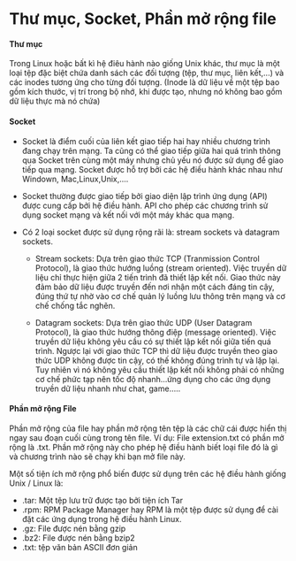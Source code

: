 # Thư mục, Socket, Phần mở rộng file
#### Thư mục 
Trong Linux hoặc bất kì hệ điêu hành nào giống Unix khác, thư mục là một loại tệp đặc biệt chứa danh sách các đối tượng (tệp, thư mục, liên kết,...) và các inodes tương ứng cho từng đối tượng. (Inode là dữ liệu về một tệp bao gồm kích thước, vị trí trong bộ nhớ, khi được tạo, nhưng nó không bao gồm dữ liệu thực mà nó chứa) 
#### Socket
* Socket là điểm cuối của liên kết giao tiếp hai hay nhiều chương trình đang chạy trên mạng. Ta cũng có thể giao tiếp giữa hai quá trình thông qua Socket trên cùng một máy nhưng chủ yếu nó được sử dụng để giao tiếp qua mạng. Socket được hỗ trợ bởi các hệ điều hành khác nhau như Windown, Mac,Linux,Unix,....
- Socket thường được giao tiếp bởi giao diện lập trình ứng dụng (API) được cung cấp bởi hệ điều hành. API cho phép các chương trình sử dụng socket mạng và kết nối với một máy khác qua mạng. 
* Có 2 loại socket được sử dụng rộng rãi là: stream sockets và datagram sockets.

  - Stream sockets: Dựa trên giao thức TCP (Tranmission Control Protocol), là giao thức hướng luồng (stream oriented). Việc truyền dữ liệu chỉ thực hiện giữa 2 tiến trình đã thiết lập kết nối. Giao thức này đảm bảo dữ liệu được truyền đến nơi nhận một cách đáng tin cậy, đúng thứ tự nhờ vào cơ chế quản lý luồng lưu thông trên mạng và cơ chế chống tắc nghẽn.

  - Datagram sockets: Dựa trên giao thức UDP (User Datagram Protocol), là giao thức hướng thông điệp (message oriented). Việc truyền dữ liệu không yêu cầu có sự thiết lập kết nối giữa tiến quá trình. Ngược lại với giao thức TCP thì dữ liệu được truyền theo giao thức UDP không được tin cậy, có thế không đúng trình tự và lặp lại. Tuy nhiên vì nó không yêu cầu thiết lập kết nối không phải có những cơ chế phức tạp 
  nên tốc độ nhanh…ứng dụng cho các ứng dụng truyền dữ liệu nhanh như chat, game….. 
#### Phần mở rộng File
Phần mở rộng của file hay phần mở rộng tên tệp là các chữ cái được hiển thị ngay sau đoạn cuối cùng trong tên file. Ví dụ: File extension.txt có phần mở rộng là .txt. Phần mở rộng này cho phép hệ điều hành biết loại file đó là gì và chương trình nào sẽ chạy khi bạn mở file này.

Một số tiện ích mở rộng phổ biến được sử dụng trên các hệ điều hành giống Unix / Linux là: 

* .tar: Một tệp lưu trữ được tạo bởi tiện ích Tar 
* .rpm: RPM Package Manager hay RPM là một tệp được sử dụng để cài đặt các ứng dụng trong hệ điều hành Linux.
* .gz: File được nén bằng gzip
* .bz2: File được nén bằng bzip2 
* .txt: tệp văn bản ASCII đơn giản